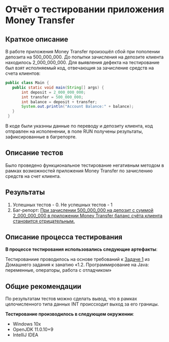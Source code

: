# **Отчёт о тестировании приложения Money Transfer**

## Краткое описание

В работе приложения Money Transfer произошёл сбой при пополении депозита на 500_000_000. До попытки зачисления на депозите клиента находилось 2_000_000_000. Для выявления дефекта на тестирование был взят исполняемый код, отвечающия за зачисление средств на счета клиентов:
 ```java
public class Main {
    public static void main(String[] args) {
        int deposit = 2_000_000_000;
        int transfer = 500_000_000;
        int balance = deposit + transfer;
        System.out.println("Account Balance:" + balance);
    }
  }
```
В коде были указнны данные по переводу и депозиту клиента, код отправлен на исполенении, в поле RUN получены результаты, зафиксированные в багрепорте.

## Описание тестов
Было проведено функциональное тестирование негативным методом в рамках возможностей приложения Money Transfer по зачислению средств на счет клиента.

## Результаты

1. Успешных тестов - 0. Не успешных тестов - 1
2. Баг-репорт: [При зачислении 500_000_000 на депозит с суммой 2_000_000_000 в приложении Money Transfer баланс счёта клиента становится отрицательным.](https://github.com/maxim-valov/MoneyTransfer/issues/11)


## **Описание процесса тестирования**

**В процессе тестирования использовались следующие артефакты**:

Тестированииe проводилось на основе требований к [Задаче 1](https://github.com/netology-code/javaqa-homeworks/tree/master/programming#%D0%B7%D0%B0%D0%B4%D0%B0%D1%87%D0%B0-1---money-transfer) из Домашнего задания к занатию «1.2. Программирование на Java: переменные, операторы, работа с отладчиком»


## Общие рекомендации

По результатам тестов можно сделать вывод, что в рамках целочисленного типа данных INT происсходит выход за его границы.

**Тестирование производилось в следующем окружении**:

* Windows 10x
* OpenJDK 11.0.10+9
* IntelliJ IDEA
